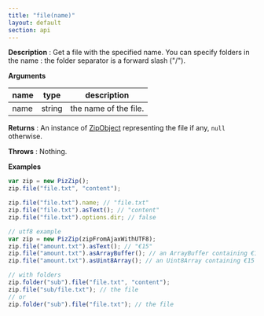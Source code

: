 ```yaml
---
title: "file(name)"
layout: default
section: api
---
```


**Description** : Get a file with the specified name. You can specify folders
in the name : the folder separator is a forward slash ("/").

**Arguments**

| name | type   | description           |
| ---- | ------ | --------------------- |
| name | string | the name of the file. |

**Returns** : An instance of [ZipObject]({{site.baseurl}}/documentation/api_zipobject.html) representing
the file if any, `null` otherwise.

**Throws** : Nothing.

<!-- __Complexity__ : This is a simple lookup in **O(1)**. -->

**Examples**

```js
var zip = new PizZip();
zip.file("file.txt", "content");

zip.file("file.txt").name; // "file.txt"
zip.file("file.txt").asText(); // "content"
zip.file("file.txt").options.dir; // false

// utf8 example
var zip = new PizZip(zipFromAjaxWithUTF8);
zip.file("amount.txt").asText(); // "€15"
zip.file("amount.txt").asArrayBuffer(); // an ArrayBuffer containing €15 encoded as utf8
zip.file("amount.txt").asUint8Array(); // an Uint8Array containing €15 encoded as utf8

// with folders
zip.folder("sub").file("file.txt", "content");
zip.file("sub/file.txt"); // the file
// or
zip.folder("sub").file("file.txt"); // the file
```
